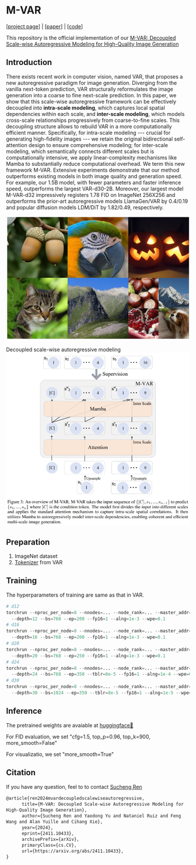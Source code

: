 # M-VAR
[[project page](https://oliverrensu.github.io/project/MVAR/mvar)] | [[paper](https://arxiv.org/abs/2411.10433)] | [[code](https://github.com/OliverRensu/MVAR)]


This repository is the official implementation of our [M-VAR: Decoupled Scale-wise Autoregressive Modeling for High-Quality Image Generation](https://arxiv.org/abs/2411.10433)


## Introduction
There exists recent work in computer vision, named VAR, that proposes a new autoregressive paradigm for image generation. Diverging from the vanilla next-token prediction, VAR structurally reformulates the image generation into a coarse to fine next-scale prediction. 
In this paper, we show that this scale-wise autoregressive framework can be effectively decoupled into **intra-scale modeling**, which captures local spatial dependencies within each scale, and **inter-scale modeling**, which models cross-scale relationships progressively from coarse-to-fine scales.
This decoupling structure allows to rebuild VAR in a more computationally efficient manner. Specifically, for intra-scale modeling --- crucial for generating high-fidelity images --- we retain the original bidirectional self-attention design to ensure comprehensive modeling; for inter-scale modeling, which semantically connects different scales but is computationally intensive, we apply linear-complexity mechanisms like Mamba to substantially reduce computational overhead. 
We term this new framework M-VAR. Extensive experiments demonstrate that our method outperforms existing models in both image quality and generation speed. For example, our 1.5B model, with fewer parameters and faster inference speed, outperforms the largest VAR-d30-2B. Moreover, our largest model M-VAR-d32 impressively registers 1.78 FID on ImageNet 256X256 and outperforms the prior-art autoregressive models LlamaGen/VAR by 0.4/0.19 and popular diffusion models LDM/DiT by 1.82/0.49, respectively.

![figure](./figure1/fig1.png)

Decoupled scale-wise autoregressive modeling
![figure](./figure1/fig2.png)

## Preparation
1. ImageNet dataset
2. [Tokenizer](https://huggingface.co/FoundationVision/var/resolve/main/vae_ch160v4096z32.pth) from VAR


## Training
The hyperparameters of training are same as that in VAR.
```python
# d12
torchrun --nproc_per_node=8 --nnodes=... --node_rank=... --master_addr=... --master_port=... train.py \
  --depth=12 --bs=768 --ep=200 --fp16=1 --alng=1e-3 --wpe=0.1
# d16
torchrun --nproc_per_node=8 --nnodes=... --node_rank=... --master_addr=... --master_port=... train.py \
  --depth=16 --bs=768 --ep=200 --fp16=1 --alng=1e-3 --wpe=0.1
# d20
torchrun --nproc_per_node=8 --nnodes=... --node_rank=... --master_addr=... --master_port=... train.py \
  --depth=20 --bs=768 --ep=250 --fp16=1 --alng=1e-3 --wpe=0.1
# d24
torchrun --nproc_per_node=8 --nnodes=... --node_rank=... --master_addr=... --master_port=... train.py \
  --depth=24 --bs=768 --ep=350 --tblr=8e-5 --fp16=1 --alng=1e-4 --wpe=0.01
# d30
torchrun --nproc_per_node=8 --nnodes=... --node_rank=... --master_addr=... --master_port=... train.py \
  --depth=30 --bs=1024 --ep=350 --tblr=8e-5 --fp16=1 --alng=1e-5 --wpe=0.01 --twde=0.08
```

## Inference
The pretrained weights are avaiable at [huggingface🤗](https://huggingface.co/OliverRen/M-VAR)

For FID evaluation, we set "cfg=1.5, top_p=0.96, top_k=900, more_smooth=False"

For visualizatio, we set "more_smooth=True"

## Citation
If you have any question, feel to to contact [Sucheng Ren](oliverrensu@gmail.com)
```
@article{ren2024mvardecoupledscalewiseautoregressive,
      title={M-VAR: Decoupled Scale-wise Autoregressive Modeling for High-Quality Image Generation}, 
      author={Sucheng Ren and Yaodong Yu and Nataniel Ruiz and Feng Wang and Alan Yuille and Cihang Xie},
      year={2024},
      eprint={2411.10433},
      archivePrefix={arXiv},
      primaryClass={cs.CV},
      url={https://arxiv.org/abs/2411.10433}, 
}
```